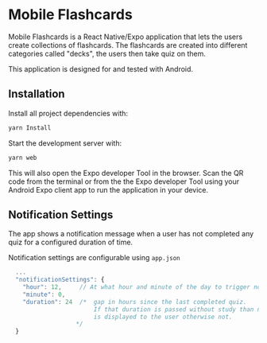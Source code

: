 # Mobile Flashcards

Mobile Flashcards is a React Native/Expo application that lets the users create collections of flashcards. The flashcards are created into different categories called "decks", the users then take quiz on them.

This application is designed for and tested with Android.

## Installation

Install all project dependencies with:
```bash
yarn Install
```
Start the development server with:
```bash
yarn web
```

This will also open the Expo developer Tool in the browser. Scan the QR code from the terminal or from the  the Expo developer Tool using your Android Expo client app to run the application in your device.  

## Notification Settings

The app shows a notification message when a user has not completed any quiz for a configured duration of time.

Notification settings are configurable using `app.json`

```javascript
  ...
  "notificationSettings": {
    "hour": 12,     // At what hour and minute of the day to trigger notification. Hour is in 24hrs format.
    "minute": 0,  
    "duration": 24  /*  gap in hours since the last completed quiz.
                        If that duration is passed without study than notification
                        is displayed to the user otherwise not.
                   */
  }
```

